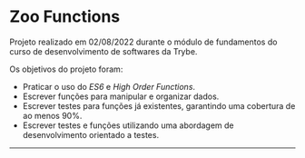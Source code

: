 # Zoo Functions
Projeto realizado em 02/08/2022 durante o módulo de fundamentos do curso de desenvolvimento de softwares da Trybe.

Os objetivos do projeto foram:

* Praticar o uso do _ES6_ e _High Order Functions_.
* Escrever funções para manipular e organizar dados.
* Escrever testes para funções já existentes, garantindo uma cobertura de ao menos 90%.
* Escrever testes e funções utilizando uma abordagem de desenvolvimento orientado a testes.

---